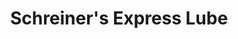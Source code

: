 ---
title: "Schreiner's Express Lube"
url: /rock-falls/schreiners-express-lube/
shop: Autowerkstatt
---